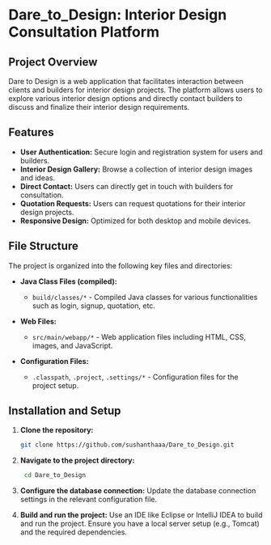 # Dare_to_Design: Interior Design Consultation Platform

## Project Overview
Dare to Design is a web application that facilitates interaction between clients and builders for interior design projects. The platform allows users to explore various interior design options and directly contact builders to discuss and finalize their interior design requirements.

## Features
- **User Authentication:** Secure login and registration system for users and builders.
- **Interior Design Gallery:** Browse a collection of interior design images and ideas.
- **Direct Contact:** Users can directly get in touch with builders for consultation.
- **Quotation Requests:** Users can request quotations for their interior design projects.
- **Responsive Design:** Optimized for both desktop and mobile devices.

## File Structure
The project is organized into the following key files and directories:

- **Java Class Files (compiled):**
  - `build/classes/*` - Compiled Java classes for various functionalities such as login, signup, quotation, etc.

- **Web Files:**
  - `src/main/webapp/*` - Web application files including HTML, CSS, images, and JavaScript.

- **Configuration Files:**
  - `.classpath`, `.project`, `.settings/*` - Configuration files for the project setup.

## Installation and Setup
1. **Clone the repository:**
   ```sh
   git clone https://github.com/sushanthaaa/Dare_to_Design.git

2. **Navigate to the project directory:**
   ```sh
    cd Dare_to_Design

3. **Configure the database connection:**
      Update the database connection settings in the relevant configuration file.

4. **Build and run the project:**
      Use an IDE like Eclipse or IntelliJ IDEA to build and run the project. Ensure you have a local server setup (e.g., Tomcat) and the required 
      dependencies.   
